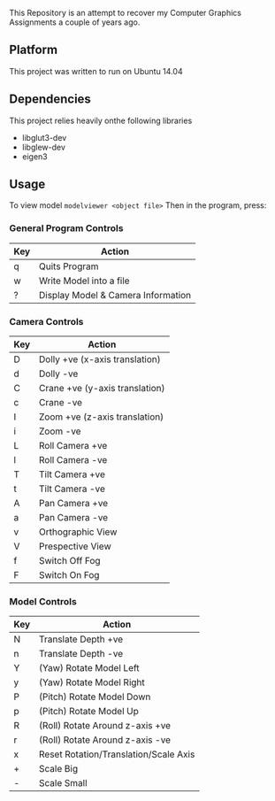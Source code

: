 This Repository is an attempt to recover my Computer Graphics Assignments a couple of years ago.

## Platform
This project was written to run on Ubuntu 14.04

## Dependencies
This project relies heavily onthe following libraries 
* libglut3-dev
* libglew-dev
* eigen3

## Usage 
To view model ```modelviewer <object file>``` 
Then in the program, press:

### General Program Controls 
|Key |Action                          |
|----|--------------------------------|
| q  | Quits Program                  |
| w  | Write Model into a file        |
| ?  | Display Model & Camera Information |

### Camera Controls
|Key |Action                          |
|----|--------------------------------|
| D  | Dolly +ve (x-axis translation) |
| d  | Dolly -ve                      |
| C  | Crane +ve (y-axis translation) |
| c  | Crane -ve                      |
| I  | Zoom  +ve (z-axis translation) |
| i  | Zoom  -ve                      |
| L  | Roll Camera +ve                |
| l  | Roll Camera -ve                |
| T  | Tilt Camera +ve                |
| t  | Tilt Camera -ve                |
| A  | Pan  Camera +ve                |
| a  | Pan  Camera -ve                |
| v  | Orthographic View              |
| V  | Prespective View               |
| f  | Switch Off Fog                 |
| F  | Switch On Fog                  |

### Model Controls 
|Key |Action                          |
|----|--------------------------------|
| N  | Translate Depth +ve            |
| n  | Translate Depth -ve            |
| Y  | (Yaw) Rotate Model Left        |
| y  | (Yaw) Rotate Model Right       |
| P  | (Pitch) Rotate Model Down      |
| p  | (Pitch) Rotate Model Up        |
| R  | (Roll) Rotate Around z-axis +ve|
| r  | (Roll) Rotate Around z-axis -ve|
| x  | Reset Rotation/Translation/Scale Axis            |
| +  | Scale Big                      |
| -  | Scale Small                    |
